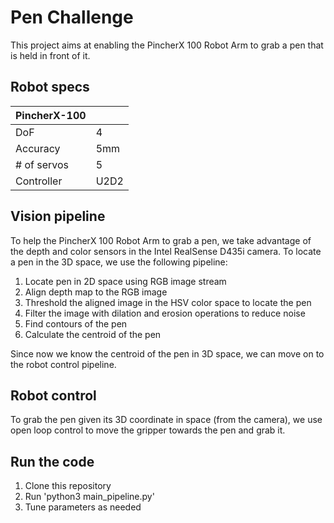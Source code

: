 # Pen Challenge
This project aims at enabling the PincherX 100 Robot Arm to grab a pen that is held in front of it. 

## Robot specs
|PincherX-100||
|----|----|
| DoF      | 4 |
| Accuracy | 5mm |
| # of servos | 5 |
| Controller | U2D2 |

## Vision pipeline
To help the PincherX 100 Robot Arm to grab a pen, we take advantage 
of the depth and color sensors in the Intel RealSense D435i camera. 
To locate a pen in the 3D space, we use the following pipeline:
1. Locate pen in 2D space using RGB image stream
2. Align depth map to the RGB image
3. Threshold the aligned image in the HSV color space to locate the pen
4. Filter the image with dilation and erosion operations to reduce noise
5. Find contours of the pen
6. Calculate the centroid of the pen   


Since now we know the centroid of the pen in 3D space, 
we can move on to the robot control pipeline. 

## Robot control
To grab the pen given its 3D coordinate in space (from the camera), 
we use open loop control to move the gripper towards the pen and grab it.

## Run the code
1. Clone this repository
2. Run 'python3 main_pipeline.py'
3. Tune parameters as needed
